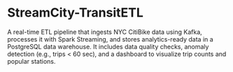 # StreamCity-TransitETL
A real-time ETL pipeline that ingests NYC CitiBike data using Kafka, processes it with Spark Streaming, and stores analytics-ready data in a PostgreSQL data warehouse. It includes data quality checks, anomaly detection (e.g., trips &lt; 60 sec), and a dashboard to visualize trip counts and popular stations.
